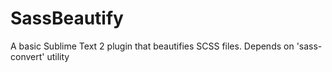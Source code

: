SassBeautify
============

A basic Sublime Text 2 plugin that beautifies SCSS files. Depends on 'sass-convert' utility